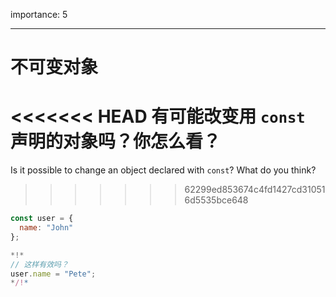 importance: 5

---

# 不可变对象

<<<<<<< HEAD
有可能改变用 `const` 声明的对象吗？你怎么看？
=======
Is it possible to change an object declared with `const`? What do you think?
>>>>>>> 62299ed853674c4fd1427cd310516d5535bce648

```js
const user = {
  name: "John"
};

*!*
// 这样有效吗？
user.name = "Pete";
*/!*
```

